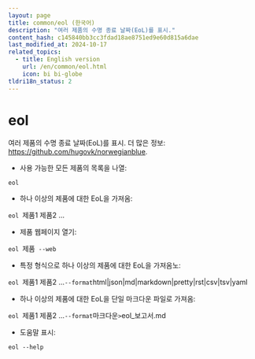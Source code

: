 ```yaml
---
layout: page
title: common/eol (한국어)
description: "여러 제품의 수명 종료 날짜(EoL)를 표시."
content_hash: c145840bb3cc3fdad18ae8751ed9e60d815a6dae
last_modified_at: 2024-10-17
related_topics:
  - title: English version
    url: /en/common/eol.html
    icon: bi bi-globe
tldri18n_status: 2
---
```

# eol

여러 제품의 수명 종료 날짜(EoL)를 표시.
더 많은 정보: <https://github.com/hugovk/norwegianblue>.

- 사용 가능한 모든 제품의 목록을 나열:

`eol`

- 하나 이상의 제품에 대한 EoL을 가져옴:

`eol `<span class="tldr-var badge badge-pill bg-dark-lm bg-white-dm text-white-lm text-dark-dm font-weight-bold">제품1 제품2 ...</span>

- 제품 웹페이지 열기:

`eol `<span class="tldr-var badge badge-pill bg-dark-lm bg-white-dm text-white-lm text-dark-dm font-weight-bold">제품</span>` --web`

- 특정 형식으로 하나 이상의 제품에 대한 EoL을 가져옴노:

`eol `<span class="tldr-var badge badge-pill bg-dark-lm bg-white-dm text-white-lm text-dark-dm font-weight-bold">제품1 제품2 ...</span>` --format `<span class="tldr-var badge badge-pill bg-dark-lm bg-white-dm text-white-lm text-dark-dm font-weight-bold">html|json|md|markdown|pretty|rst|csv|tsv|yaml</span>

- 하나 이상의 제품에 대한 EoL을 단일 마크다운 파일로 가져옴:

`eol `<span class="tldr-var badge badge-pill bg-dark-lm bg-white-dm text-white-lm text-dark-dm font-weight-bold">제품1 제품2 ...</span>` --format `<span class="tldr-var badge badge-pill bg-dark-lm bg-white-dm text-white-lm text-dark-dm font-weight-bold">마크다운</span>` > `<span class="tldr-var badge badge-pill bg-dark-lm bg-white-dm text-white-lm text-dark-dm font-weight-bold">eol_보고서.md</span>

- 도움말 표시:

`eol --help`
